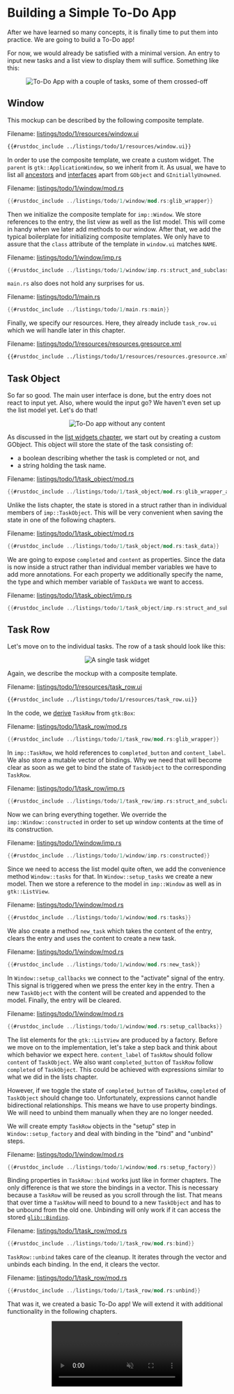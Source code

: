 # Building a Simple To-Do App

After we have learned so many concepts, it is finally time to put them into practice.
We are going to build a To-Do app!

For now, we would already be satisfied with a minimal version.
An entry to input new tasks and a list view to display them will suffice.
Something like this:

<div style="text-align:center"><img src="img/todo_1_mockup.png" alt="To-Do App with a couple of tasks, some of them crossed-off"/></div>

## Window

This mockup can be described by the following composite template.

Filename: <a class=file-link href="https://github.com/gtk-rs/gtk4-rs/blob/main/book/listings/todo/1/resources/window.ui">listings/todo/1/resources/window.ui</a>

```xml
{{#rustdoc_include ../listings/todo/1/resources/window.ui}}
```


In order to use the composite template, we create a custom widget.
The `parent` is `gtk::ApplicationWindow`, so we inherit from it.
As usual, we have to list all [ancestors](https://docs.gtk.org/gtk4/class.ApplicationWindow.html#ancestors) and [interfaces](https://docs.gtk.org/gtk4/class.ApplicationWindow.html#implements) apart from `GObject` and `GInitiallyUnowned`.

Filename: <a class=file-link href="https://github.com/gtk-rs/gtk4-rs/blob/main/book/listings/todo/1/window/mod.rs">listings/todo/1/window/mod.rs</a>

```rust
{{#rustdoc_include ../listings/todo/1/window/mod.rs:glib_wrapper}}
```

Then we initialize the composite template for `imp::Window`.
We store references to the entry, the list view as well as the list model.
This will come in handy when we later add methods to our window.
After that, we add the typical boilerplate for initializing composite templates.
We only have to assure that the `class` attribute of the template in `window.ui` matches `NAME`.

Filename: <a class=file-link href="https://github.com/gtk-rs/gtk4-rs/blob/main/book/listings/todo/1/window/imp.rs">listings/todo/1/window/imp.rs</a>

```rust
{{#rustdoc_include ../listings/todo/1/window/imp.rs:struct_and_subclass}}
```

`main.rs` also does not hold any surprises for us.

Filename: <a class=file-link href="https://github.com/gtk-rs/gtk4-rs/blob/main/book/listings/todo/1/main.rs">listings/todo/1/main.rs</a>

```rust
{{#rustdoc_include ../listings/todo/1/main.rs:main}}
```

Finally, we specify our resources.
Here, they already include `task_row.ui` which we will handle later in this chapter.

Filename: <a class=file-link href="https://github.com/gtk-rs/gtk4-rs/blob/main/book/listings/todo/1/resources/resources.gresource.xml">listings/todo/1/resources/resources.gresource.xml</a>

```xml
{{#rustdoc_include ../listings/todo/1/resources/resources.gresource.xml}}
```


## Task Object

So far so good.
The main user interface is done, but the entry does not react to input yet.
Also, where would the input go?
We haven't even set up the list model yet.
Let's do that!

<div style="text-align:center"><img src="img/todo_1_empty.png" alt="To-Do app without any content"/></div>

As discussed in the [list widgets chapter](./list_widgets.html),
we start out by creating a custom GObject.
This object will store the state of the task consisting of:
- a boolean describing whether the task is completed or not, and
- a string holding the task name.

Filename: <a class=file-link href="https://github.com/gtk-rs/gtk4-rs/blob/main/book/listings/todo/1/task_object/mod.rs">listings/todo/1/task_object/mod.rs</a>

```rust
{{#rustdoc_include ../listings/todo/1/task_object/mod.rs:glib_wrapper_and_new}}
```

Unlike the lists chapter, the state is stored in a struct rather than in individual members of `imp::TaskObject`.
This will be very convenient when saving the state in one of the following chapters.

Filename: <a class=file-link href="https://github.com/gtk-rs/gtk4-rs/blob/main/book/listings/todo/1/task_object/mod.rs">listings/todo/1/task_object/mod.rs</a>

```rust
{{#rustdoc_include ../listings/todo/1/task_object/mod.rs:task_data}}
```

We are going to expose `completed` and `content` as properties.
Since the data is now inside a struct rather than individual member variables we have to add more annotations.
For each property we additionally specify the name, the type and which member variable of `TaskData` we want to access.  

Filename: <a class=file-link href="https://github.com/gtk-rs/gtk4-rs/blob/main/book/listings/todo/1/task_object/imp.rs">listings/todo/1/task_object/imp.rs</a>

```rust
{{#rustdoc_include ../listings/todo/1/task_object/imp.rs:struct_and_subclass}}
```

## Task Row

Let's move on to the individual tasks.
The row of a task should look like this:


<div style="text-align:center"><img src="img/task_row.png" alt="A single task widget"/></div>

Again, we describe the mockup with a composite template.


Filename: <a class=file-link href="https://github.com/gtk-rs/gtk4-rs/blob/main/book/listings/todo/1/resources/task_row.ui">listings/todo/1/resources/task_row.ui</a>

```xml
{{#rustdoc_include ../listings/todo/1/resources/task_row.ui}}
```

In the code, we [derive](https://docs.gtk.org/gtk4/class.Box.html#hierarchy) `TaskRow` from `gtk:Box`:

Filename: <a class=file-link href="https://github.com/gtk-rs/gtk4-rs/blob/main/book/listings/todo/1/task_row/mod.rs">listings/todo/1/task_row/mod.rs</a>

```rust
{{#rustdoc_include ../listings/todo/1/task_row/mod.rs:glib_wrapper}}
```

In `imp::TaskRow`, we hold references to `completed_button` and `content_label`.
We also store a mutable vector of bindings.
Why we need that will become clear as soon as we get to bind the state of `TaskObject` to the corresponding `TaskRow`.


Filename: <a class=file-link href="https://github.com/gtk-rs/gtk4-rs/blob/main/book/listings/todo/1/task_row/imp.rs">listings/todo/1/task_row/imp.rs</a>

```rust
{{#rustdoc_include ../listings/todo/1/task_row/imp.rs:struct_and_subclass}}
```

Now we can bring everything together.
We override the `imp::Window::constructed` in order to set up window contents at the time of its construction.

Filename: <a class=file-link href="https://github.com/gtk-rs/gtk4-rs/blob/main/book/listings/todo/1/window/imp.rs">listings/todo/1/window/imp.rs</a>

```rust
{{#rustdoc_include ../listings/todo/1/window/imp.rs:constructed}}
```

Since we need to access the list model quite often, we add the convenience method `Window::tasks` for that.
In `Window::setup_tasks` we create a new model.
Then we store a reference to the model in `imp::Window` as well as in `gtk::ListView`.

Filename: <a class=file-link href="https://github.com/gtk-rs/gtk4-rs/blob/main/book/listings/todo/1/window/mod.rs">listings/todo/1/window/mod.rs</a>

```rust
{{#rustdoc_include ../listings/todo/1/window/mod.rs:tasks}}
```

We also create a method `new_task` which takes the content of the entry, clears the entry and uses the content to create a new task.

Filename: <a class=file-link href="https://github.com/gtk-rs/gtk4-rs/blob/main/book/listings/todo/1/window/mod.rs">listings/todo/1/window/mod.rs</a>

```rust
{{#rustdoc_include ../listings/todo/1/window/mod.rs:new_task}}
```

In `Window::setup_callbacks` we connect to the "activate" signal of the entry.
This signal is triggered when we press the enter key in the entry.
Then a new `TaskObject` with the content will be created and appended to the model.
Finally, the entry will be cleared.

Filename: <a class=file-link href="https://github.com/gtk-rs/gtk4-rs/blob/main/book/listings/todo/1/window/mod.rs">listings/todo/1/window/mod.rs</a>

```rust
{{#rustdoc_include ../listings/todo/1/window/mod.rs:setup_callbacks}}
```
The list elements for the `gtk::ListView` are produced by a factory.
Before we move on to the implementation, let's take a step back and think about which behavior we expect here.
`content_label` of `TaskRow` should follow `content` of `TaskObject`.
We also want `completed_button` of `TaskRow` follow `completed` of `TaskObject`.
This could be achieved with expressions similar to what we did in the lists chapter.

However, if we toggle the state of `completed_button` of `TaskRow`, `completed` of `TaskObject` should change too.
Unfortunately, expressions cannot handle bidirectional relationships.
This means we have to use property bindings.
We will need to unbind them manually when they are no longer needed.

We will create empty `TaskRow` objects in the "setup" step in `Window::setup_factory` and deal with binding in the "bind" and "unbind" steps.

Filename: <a class=file-link href="https://github.com/gtk-rs/gtk4-rs/blob/main/book/listings/todo/1/window/mod.rs">listings/todo/1/window/mod.rs</a>

```rust
{{#rustdoc_include ../listings/todo/1/window/mod.rs:setup_factory}}
```

Binding properties in `TaskRow::bind` works just like in former chapters.
The only difference is that we store the bindings in a vector.
This is necessary because a `TaskRow` will be reused as you scroll through the list.
That means that over time a `TaskRow` will need to bound to a new `TaskObject` and has to be unbound from the old one.
Unbinding will only work if it can access the stored [`glib::Binding`](https://gtk-rs.org/gtk-rs-core/stable/latest/docs/glib/struct.Binding.html).

Filename: <a class=file-link href="https://github.com/gtk-rs/gtk4-rs/blob/main/book/listings/todo/1/task_row/mod.rs">listings/todo/1/task_row/mod.rs</a>

```rust
{{#rustdoc_include ../listings/todo/1/task_row/mod.rs:bind}}
```

`TaskRow::unbind` takes care of the cleanup.
It iterates through the vector and unbinds each binding.
In the end, it clears the vector.

Filename: <a class=file-link href="https://github.com/gtk-rs/gtk4-rs/blob/main/book/listings/todo/1/task_row/mod.rs">listings/todo/1/task_row/mod.rs</a>

```rust
{{#rustdoc_include ../listings/todo/1/task_row/mod.rs:unbind}}
```

That was it, we created a basic To-Do app!
We will extend it with additional functionality in the following chapters.

<div style="text-align:center">
 <video autoplay muted loop>
  <source src="vid/todo_1_animation.webm" type="video/webm">
  <p>A video which shows how to enter tasks to the To-Do app</p>
 </video>
</div>
